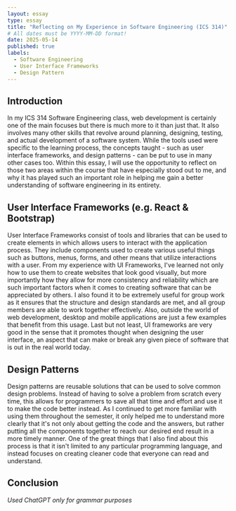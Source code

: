 ```yaml
---
layout: essay
type: essay
title: "Reflecting on My Experience in Software Engineering (ICS 314)"
# All dates must be YYYY-MM-DD format!
date: 2025-05-14
published: true
labels:
  - Software Engineering
  - User Interface Frameworks
  - Design Pattern
---
```



## Introduction
In my ICS 314 Software Engineering class, web development is certainly one of the main focuses but there is much more to it than just that. It also involves many other skills that revolve around planning, designing, testing, and actual development of a software system. While the tools used were specific to the learning process, the concepts taught - such as user interface frameworks, and design patterns - can be put to use in many other cases too. Within this essay, I will use the opportunity to reflect on those two areas within the course that have especially stood out to me, and why it has played such an important role in helping me gain a better understanding of software engineering in its entirety.

## User Interface Frameworks (e.g. React & Bootstrap)
User Interface Frameworks consist of tools and libraries that can be used to create elements in which allows users to interact with the application process. They include components used to create various useful things such as buttons, menus, forms, and other means that utilize interactions with a user. From my experience with UI Frameworks, I've learned not only how to use them to create websites that look good visually, but more importantly how they allow for more consistency and reliability which are such important factors when it comes to creating software that can be appreciated by others. I also found it to be extremely useful for group work as it ensures that the structure and design standards are met, and all group members are able to work together effectively. Also, outside the world of web development, desktop and mobile applications are just a few examples that benefit from this usage. Last but not least, UI frameworks are very good in the sense that it promotes thought when designing the user interface, an aspect that can make or break any given piece of software that is out in the real world today.

## Design Patterns
Design patterns are reusable solutions that can be used to solve common design problems. Instead of having to solve a problem from scratch every time, this allows for programmers to save all that time and effort and use it to make the code better instead. As I continued to get more familiar with using them throughout the semester, it only helped me to understand more clearly that it's not only about getting the code and the answers, but rather putting all the components together to reach our desired end result in a more timely manner. One of the great things that I also find about this process is that it isn't limited to any particular programming language, and instead focuses on creating cleaner code that everyone can read and understand.

## Conclusion


*Used ChatGPT only for grammar purposes*
